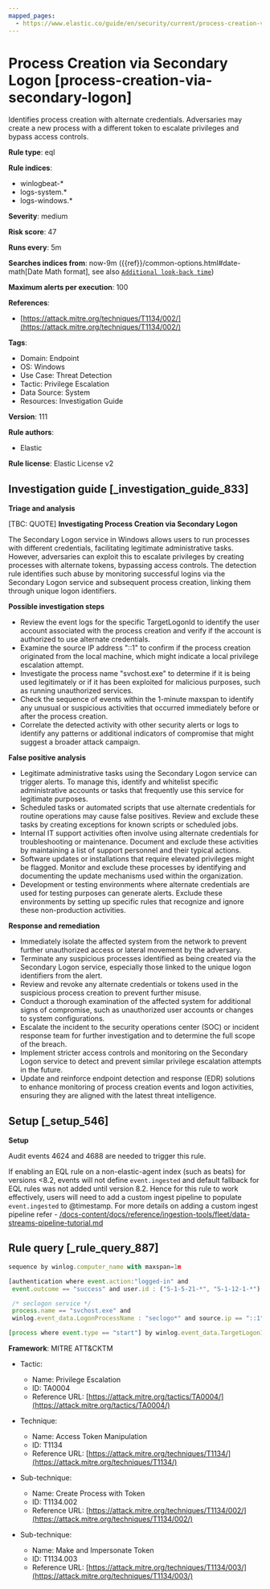 ```yaml
---
mapped_pages:
  - https://www.elastic.co/guide/en/security/current/process-creation-via-secondary-logon.html
---
```


# Process Creation via Secondary Logon [process-creation-via-secondary-logon]

Identifies process creation with alternate credentials. Adversaries may create a new process with a different token to escalate privileges and bypass access controls.

**Rule type**: eql

**Rule indices**:

* winlogbeat-*
* logs-system.*
* logs-windows.*

**Severity**: medium

**Risk score**: 47

**Runs every**: 5m

**Searches indices from**: now-9m ({{ref}}/common-options.html#date-math[Date Math format], see also [`Additional look-back time`](docs-content://solutions/security/detect-and-alert/create-detection-rule.md#rule-schedule))

**Maximum alerts per execution**: 100

**References**:

* [https://attack.mitre.org/techniques/T1134/002/](https://attack.mitre.org/techniques/T1134/002/)

**Tags**:

* Domain: Endpoint
* OS: Windows
* Use Case: Threat Detection
* Tactic: Privilege Escalation
* Data Source: System
* Resources: Investigation Guide

**Version**: 111

**Rule authors**:

* Elastic

**Rule license**: Elastic License v2

## Investigation guide [_investigation_guide_833]

**Triage and analysis**

[TBC: QUOTE]
**Investigating Process Creation via Secondary Logon**

The Secondary Logon service in Windows allows users to run processes with different credentials, facilitating legitimate administrative tasks. However, adversaries can exploit this to escalate privileges by creating processes with alternate tokens, bypassing access controls. The detection rule identifies such abuse by monitoring successful logins via the Secondary Logon service and subsequent process creation, linking them through unique logon identifiers.

**Possible investigation steps**

* Review the event logs for the specific TargetLogonId to identify the user account associated with the process creation and verify if the account is authorized to use alternate credentials.
* Examine the source IP address "::1" to confirm if the process creation originated from the local machine, which might indicate a local privilege escalation attempt.
* Investigate the process name "svchost.exe" to determine if it is being used legitimately or if it has been exploited for malicious purposes, such as running unauthorized services.
* Check the sequence of events within the 1-minute maxspan to identify any unusual or suspicious activities that occurred immediately before or after the process creation.
* Correlate the detected activity with other security alerts or logs to identify any patterns or additional indicators of compromise that might suggest a broader attack campaign.

**False positive analysis**

* Legitimate administrative tasks using the Secondary Logon service can trigger alerts. To manage this, identify and whitelist specific administrative accounts or tasks that frequently use this service for legitimate purposes.
* Scheduled tasks or automated scripts that use alternate credentials for routine operations may cause false positives. Review and exclude these tasks by creating exceptions for known scripts or scheduled jobs.
* Internal IT support activities often involve using alternate credentials for troubleshooting or maintenance. Document and exclude these activities by maintaining a list of support personnel and their typical actions.
* Software updates or installations that require elevated privileges might be flagged. Monitor and exclude these processes by identifying and documenting the update mechanisms used within the organization.
* Development or testing environments where alternate credentials are used for testing purposes can generate alerts. Exclude these environments by setting up specific rules that recognize and ignore these non-production activities.

**Response and remediation**

* Immediately isolate the affected system from the network to prevent further unauthorized access or lateral movement by the adversary.
* Terminate any suspicious processes identified as being created via the Secondary Logon service, especially those linked to the unique logon identifiers from the alert.
* Review and revoke any alternate credentials or tokens used in the suspicious process creation to prevent further misuse.
* Conduct a thorough examination of the affected system for additional signs of compromise, such as unauthorized user accounts or changes to system configurations.
* Escalate the incident to the security operations center (SOC) or incident response team for further investigation and to determine the full scope of the breach.
* Implement stricter access controls and monitoring on the Secondary Logon service to detect and prevent similar privilege escalation attempts in the future.
* Update and reinforce endpoint detection and response (EDR) solutions to enhance monitoring of process creation events and logon activities, ensuring they are aligned with the latest threat intelligence.


## Setup [_setup_546]

**Setup**

Audit events 4624 and 4688 are needed to trigger this rule.

If enabling an EQL rule on a non-elastic-agent index (such as beats) for versions <8.2, events will not define `event.ingested` and default fallback for EQL rules was not added until version 8.2. Hence for this rule to work effectively, users will need to add a custom ingest pipeline to populate `event.ingested` to @timestamp. For more details on adding a custom ingest pipeline refer - [/docs-content/docs/reference/ingestion-tools/fleet/data-streams-pipeline-tutorial.md](docs-content://reference/ingestion-tools/fleet/data-streams-pipeline-tutorial.md)


## Rule query [_rule_query_887]

```js
sequence by winlog.computer_name with maxspan=1m

[authentication where event.action:"logged-in" and
 event.outcome == "success" and user.id : ("S-1-5-21-*", "S-1-12-1-*") and

 /* seclogon service */
 process.name == "svchost.exe" and
 winlog.event_data.LogonProcessName : "seclogo*" and source.ip == "::1" ] by winlog.event_data.TargetLogonId

[process where event.type == "start"] by winlog.event_data.TargetLogonId
```

**Framework**: MITRE ATT&CKTM

* Tactic:

    * Name: Privilege Escalation
    * ID: TA0004
    * Reference URL: [https://attack.mitre.org/tactics/TA0004/](https://attack.mitre.org/tactics/TA0004/)

* Technique:

    * Name: Access Token Manipulation
    * ID: T1134
    * Reference URL: [https://attack.mitre.org/techniques/T1134/](https://attack.mitre.org/techniques/T1134/)

* Sub-technique:

    * Name: Create Process with Token
    * ID: T1134.002
    * Reference URL: [https://attack.mitre.org/techniques/T1134/002/](https://attack.mitre.org/techniques/T1134/002/)

* Sub-technique:

    * Name: Make and Impersonate Token
    * ID: T1134.003
    * Reference URL: [https://attack.mitre.org/techniques/T1134/003/](https://attack.mitre.org/techniques/T1134/003/)



